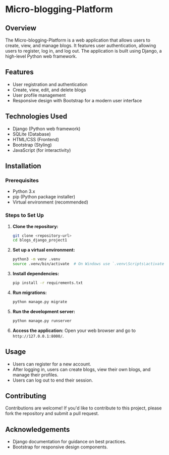 # Micro-blogging-Platform

## Overview
The Micro-blogging-Platform is a web application that allows users to create, view, and manage blogs. It features user authentication, allowing users to register, log in, and log out. The application is built using Django, a high-level Python web framework.

## Features
- User registration and authentication
- Create, view, edit, and delete blogs
- User profile management
- Responsive design with Bootstrap for a modern user interface

## Technologies Used
- Django (Python web framework)
- SQLite (Database)
- HTML/CSS (Frontend)
- Bootstrap (Styling)
- JavaScript (for interactivity)

## Installation

### Prerequisites
- Python 3.x
- pip (Python package installer)
- Virtual environment (recommended)

### Steps to Set Up
1. **Clone the repository:**
   ```bash
   git clone <repository-url>
   cd blogs_django_project1
   ```

2. **Set up a virtual environment:**
   ```bash
   python3 -m venv .venv
   source .venv/bin/activate  # On Windows use `.venv\Scripts\activate`
   ```

3. **Install dependencies:**
   ```bash
   pip install -r requirements.txt
   ```

4. **Run migrations:**
   ```bash
   python manage.py migrate
   ```

5. **Run the development server:**
   ```bash
   python manage.py runserver
   ```

6. **Access the application:**
   Open your web browser and go to `http://127.0.0.1:8000/`.

## Usage
- Users can register for a new account.
- After logging in, users can create blogs, view their own blogs, and manage their profiles.
- Users can log out to end their session.

## Contributing
Contributions are welcome! If you'd like to contribute to this project, please fork the repository and submit a pull request.

## Acknowledgements
- Django documentation for guidance on best practices.
- Bootstrap for responsive design components.
